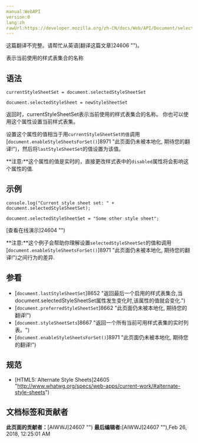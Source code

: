 ```yaml
---
manual:WebAPI
version:0
lang:zh
rawUrl:https://developer.mozilla.org/zh-CN/docs/Web/API/Document/selectedStyleSheetSet
---
```




这篇翻译不完整。请帮忙从英语[翻译这篇文章]24606 "")。






表示当前使用的样式表集合的名称


## 语法<a name="Syntax"></a>

```
currentStyleSheetSet = document.selectedStyleSheetSet

document.selectedStyleSheet = newStyleSheetSet
```


返回时，currentStyleSheetSet表示当前使用的样式表集合的名称。 你也可以使用这个属性设置当前样式表集。



设置这个属性的值相当于用`currentStyleSheetSet的值`调用[`document.enableStyleSheetsForSet()`]8971 "此页面仍未被本地化, 期待您的翻译!")，然后将`lastStyleSheetSet`的值设置为该值。

**注意:**这个属性的值是实时的，直接更改样式表中的`disabled`属性将会影响这个属性的值.

## 示例<a name="Example"></a>

```
console.log("Current style sheet set: " + document.selectedStyleSheetSet);

document.selectedStyleSheetSet = "Some other style sheet";
```


[查看在线演示]24604 "")

**注意:**这个例子会帮助你理解设置`selectedStyleSheetSet`的值和调用[`document.enableStyleSheetsForSet()`]8971 "此页面仍未被本地化, 期待您的翻译!")之间行为的差异.

## 参看<a name="See_also"></a>

* [`document.lastStyleSheetSet`]8652 "返回最后一个启用的样式表集合,当document.selectedStyleSheetSet属性发生变化时,该属性的值就会变化.")
* [`document.preferredStyleSheetSet`]8662 "此页面仍未被本地化, 期待您的翻译!")
* [`document.styleSheetSets`]8667 "返回一个所有当前可用样式表集的实时列表。")
* [`document.enableStyleSheetsForSet()`]8971 "此页面仍未被本地化, 期待您的翻译!")

## 规范<a name="Specification"></a>

* [HTML5: Alternate Style Sheets]24605 "http://www.whatwg.org/specs/web-apps/current-work/#alternate-style-sheets")



## 文档标签和贡献者
**此页面的贡献者：**[AIWWJ]24607 "")
**最后编辑者:**[AIWWJ]24607 ""),<time>Feb 26, 2018, 12:25:01 AM</time>


